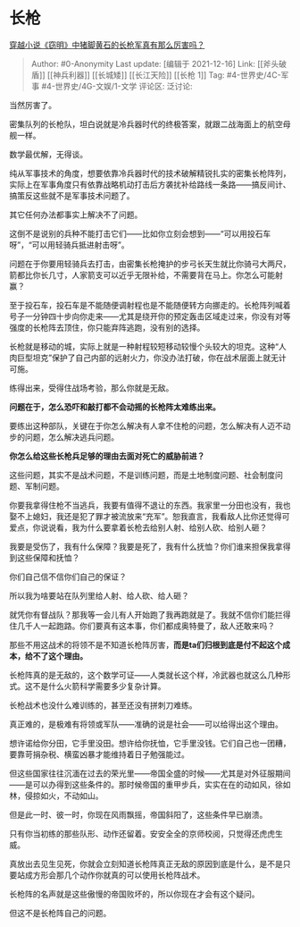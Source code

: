 # 长枪
[穿越小说《窃明》中猪脚黄石的长枪军真有那么厉害吗？](https://www.zhihu.com/question/21944109/answer/2272677632)

> Author: #0-Anonymity
> Last update: [编辑于 2021-12-16]
> Link: [[斧头破盾]] [[神兵利器]] [[长城矮]] [[长江天险]] [[长枪 1]]
> Tag: #4-世界史/4C-军事 #4-世界史/4G-文娱/1-文学
> 评论区:
> 泛讨论:

当然厉害了。

密集队列的长枪队，坦白说就是冷兵器时代的终极答案，就跟二战海面上的航空母舰一样。

数学最优解，无得谈。

纯从军事技术的角度，想要依靠冷兵器时代的技术破解精锐扎实的密集长枪阵列，实际上在军事角度只有依靠战略机动打击后方袭扰补给路线一条路——搞反间计、搞策反这些就不是军事技术问题了。

其它任何办法都事实上解决不了问题。

这倒不是说别的兵种不能打击它们——比如你立刻会想到——“可以用投石车呀”，“可以用轻骑兵抵进射击呀”。

问题在于你要用轻骑兵去打击，由密集长枪掩护的步弓长天生就比你骑弓大两尺，箭都比你长几寸，人家箭支可以近乎无限补给，不需要背在马上。你怎么可能射赢？

至于投石车，投石车是不能随便调射程也是不能随便转方向挪走的。长枪阵列喊着号子一分钟四十步向你走来——尤其是绕开你的预定轰击区域走过来，你没有对等强度的长枪阵去顶住，你只能弃阵逃跑，没有别的选择。

长枪就是移动的城，实际上就是一种射程较短移动较慢个头较大的坦克。这种“人肉巨型坦克”保护了自己内部的远射火力，你没办法打破，你在战术层面上就无计可施。

练得出来，受得住战场考验，那么你就是无敌。

**问题在于，怎么恐吓和敲打都不会动摇的长枪阵太难练出来。**

要练出这种部队，关键在于你怎么解决有人拿不住枪的问题，怎么解决有人迈不动步的问题，怎么解决逃兵问题。

**你怎么给这些长枪兵足够的理由去面对死亡的威胁前进？**

这些问题，其实不是战术问题，不是训练问题，而是土地制度问题、社会制度问题、军制问题。

你要我拿得住枪不当逃兵，我要有值得不退让的东西。我家里一分田也没有，我也娶不上媳妇，我还是犯了罪才被流放来“充军”。恕我直言，我看敌人比你还觉得可爱点，你说说看，我为什么要拿着长枪去给别人射、给别人砍、给别人砸？

我要是受伤了，我有什么保障？我要是死了，我有什么抚恤？你们谁来担保我拿得到这些保障和抚恤？

你们自己信不信你们自己的保证？

所以我为啥要站在队列里给人射、给人砍、给人砸？

就凭你有督战队？那我等一会儿有人开始跑了我再跑就是了。我就不信你们能拦得住几千人一起跑路。你们要真有这本事，你们都成奥特曼了，敌人还敢来吗？

那些不用这战术的将领不是不知道长枪阵厉害，**而是ta们归根到底是付不起这个成本，给不了这个理由。**

长枪阵真的是无敌的，这个数学可证——人类就长这个样，冷武器也就这么几种形式。这不是什么火箭科学需要多少复杂计算。

长枪战术也没什么难训练的，甚至还没有拼刺刀难练。

真正难的，是极难有将领或军队——准确的说是社会——可以给得出这个理由。

想许诺给你分田，它手里没田。想许给你抚恤，它手里没钱。它们自己也一团糟，要靠苛捐杂税、横蛮凶暴才能维持着日子勉强能过。

但这些国家往往沉湎在过去的荣光里——帝国全盛的时候——尤其是对外征服期间——是可以办得到这些条件的。那时候帝国的重甲步兵，实实在在的动如风，徐如林，侵掠如火，不动如山。

但是此一时、彼一时，你现在风雨飘摇，帝国斜阳了，这些条件早已崩溃。

只有你当初练的那些队形、动作还留着。安安全全的京师校阅，只觉得还虎虎生威。

真放出去见生见死，你就会立刻知道长枪阵真正无敌的原因到底是什么，是不是只要站成方形会那几个动作你就真的可以使用长枪阵战术。

长枪阵的名声就是这些傲慢的帝国败坏的，所以你现在才会有这个疑问。

但这不是长枪阵自己的问题。
